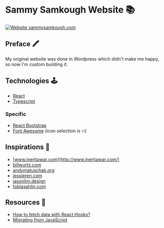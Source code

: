# Sammy Samkough Website 📚

[![Website sammysamkough.com](https://img.shields.io/website-up-down-green-red/http/shields.io.svg)](http://sammysamkough.com)

## Preface 🖍️

My original website was done in Wordpress which didn't make me happy, so now I'm custom building it.

## Technologies 🕹️

- [React](https://reactjs.org/)
- [Typescript](https://www.typescriptlang.org/index.html)

### Specific

- [React Bootstrap](https://react-bootstrap.github.io/)
- [Font Awesome](https://github.com/FortAwesome/react-fontawesome) (icon selection is 🔥)

## Inspirations 🎉

- [www.inertiawar.com](http://www.inertiawar.com/)
- [billwurtz.com](https://billwurtz.com/)
- [andymatuschak.org](https://andymatuschak.org/)
- [jessieren.com](http://jessieren.com/)
- [jasonlim.design](http://jasonlim.design/)
- [tobiasahlin.com](https://tobiasahlin.com/)

## Resources 🔖

- [How to fetch data with React Hooks?](https://www.robinwieruch.de/react-hooks-fetch-data)
- [Migrating from JavaScript](https://www.typescriptlang.org/docs/handbook/migrating-from-javascript.html)
